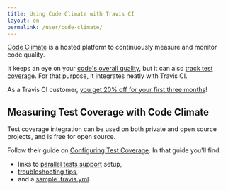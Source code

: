 ```yaml
---
title: Using Code Climate with Travis CI
layout: en
permalink: /user/code-climate/
---
```


[Code Climate](https://www.codeclimate.com) is a hosted platform to continuously
measure and monitor code quality.

It keeps an eye on your [code's overall quality](https://codeclimate.com/tour),
but it can also [track test
coverage](https://docs.codeclimate.com/docs/getting-started-test-coverage). For that purpose, it
integrates neatly with Travis CI.

As a Travis CI customer, [you get 20% off for your first three
months](https://codeclimate.com/partners/travisci)!

## Measuring Test Coverage with Code Climate

Test coverage integration can be used on both private and open source projects,
and is free for open source.

Follow their guide on [Configuring Test Coverage](https://docs.codeclimate.com/v1.0/docs/setting-up-test-coverage). In that guide you'll find: 
* links to [parallel tests support](https://docs.codeclimate.com/v1.0/docs/setting-up-test-coverage#section-parallel-tests-and-multiple-test-suites) setup,
* [troubleshooting tips](https://docs.codeclimate.com/v1.0/docs/setting-up-test-coverage#section-troubleshooting),
* and a [sample .travis.yml](https://docs.codeclimate.com/docs/travis-ci-test-coverage).



